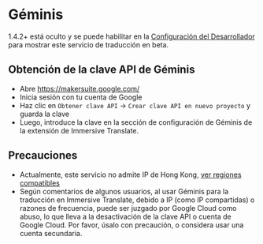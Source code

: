 # Géminis
1.4.2+ está oculto y se puede habilitar en la [Configuración del Desarrollador](https://dash.immersivetranslate.com/#developer) para mostrar este servicio de traducción en beta.

## Obtención de la clave API de Géminis

- Abre https://makersuite.google.com/
- Inicia sesión con tu cuenta de Google
- Haz clic en `Obtener clave API` -> `Crear clave API en nuevo proyecto` y guarda la clave
- Luego, introduce la clave en la sección de configuración de Géminis de la extensión de Immersive Translate.

## Precauciones

- Actualmente, este servicio no admite IP de Hong Kong, [ver regiones compatibles](https://ai.google.dev/available_regions)
- Según comentarios de algunos usuarios, al usar Géminis para la traducción en Immersive Translate, debido a IP (como IP compartidas) o razones de frecuencia, puede ser juzgado por Google Cloud como abuso, lo que lleva a la desactivación de la clave API o cuenta de Google Cloud. Por favor, úsalo con precaución, o considera usar una cuenta secundaria.
